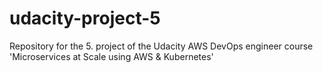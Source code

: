 # udacity-project-5
Repository for the 5. project of the Udacity AWS DevOps engineer course 'Microservices at Scale using AWS &amp; Kubernetes'

